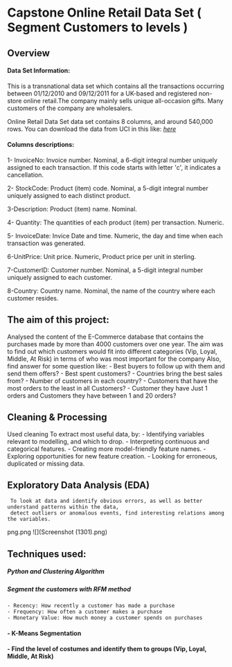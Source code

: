 # Capstone Online Retail Data Set ( Segment Customers to levels )

## Overview

#### Data Set Information:
This is a transnational data set which contains all the transactions occurring between 01/12/2010 and 09/12/2011 for a UK-based and registered non-store online retail.The company mainly sells unique all-occasion gifts. Many customers of the company are wholesalers.

Online Retail Data Set data set contains 8 columns, and around 540,000 rows.
You can download the data from UCI in this like: [_here_](https://archive.ics.uci.edu/ml/datasets/online+retail)

#### Columns descriptions:

1- InvoiceNo: Invoice number. Nominal, a 6-digit integral number uniquely assigned to each transaction. If this code starts with letter 'c', it indicates a cancellation.

2- StockCode: Product (item) code. Nominal, a 5-digit integral number uniquely assigned to each distinct product.

3-Description: Product (item) name. Nominal.

4- Quantity: The quantities of each product (item) per transaction. Numeric.

5- InvoiceDate: Invice Date and time. Numeric, the day and time when each transaction was generated.

6-UnitPrice: Unit price. Numeric, Product price per unit in sterling.

7-CustomerID: Customer number. Nominal, a 5-digit integral number 
uniquely assigned to each customer.

8-Country: Country name. Nominal, the name of the country where each customer resides.


## The aim of this project:

Analysed the content of the E-Commerce database that contains the purchases made by more than 4000 customers over one year. 
The aim was to find out which customers would fit into different categories (Vip, Loyal, Middle, At Risk) in terms of who was most important for the company
Also, find answer for some question like:
    - Best buyers to  follow up with them and send them offers?
    - Best spent customers?
    - Countries bring the best sales from?
    - Number of customers in each country?
    - Customers that have the most orders to the least in all Customers?
    - Customer they have Just 1 orders and Customers they have between 1 and 20 orders?

## Cleaning & Processing

Used cleaning To extract most useful data, by:
    - Identifying variables relevant to modelling, and which to drop.
    - Interpreting continuous and categorical features.
    - Creating more model-friendly feature names.
    - Exploring opportunities for new feature creation.
    - Looking for erroneous, duplicated or missing data.
    
## Exploratory Data Analysis (EDA)
     To look at data and identify obvious errors, as well as better understand patterns within the data,
     detect outliers or anomalous events, find interesting relations among the variables.
png.png ![](Screenshot (1301).png)

## Techniques used: 
##### Python and Clustering Algorithm
##### Segment the customers with RFM method
    - Recency: How recently a customer has made a purchase
    - Frequency: How often a customer makes a purchase
    - Monetary Value: How much money a customer spends on purchases
#### - K-Means Segmentation
#### - Find the level of costumes and identify them to groups (Vip, Loyal, Middle, At Risk)

